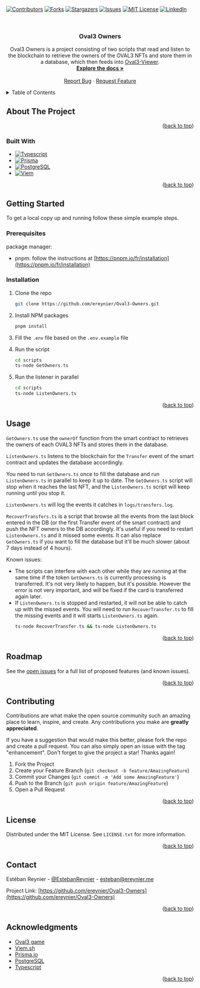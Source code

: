<!-- Improved compatibility of back to top link: See: https://github.com/othneildrew/Best-README-Template/pull/73 -->
<a name="readme-top"></a>
<!--
*** Thanks for checking out the Best-README-Template. If you have a suggestion
*** that would make this better, please fork the repo and create a pull request
*** or simply open an issue with the tag "enhancement".
*** Don't forget to give the project a star!
*** Thanks again! Now go create something AMAZING! :D
-->



<!-- PROJECT SHIELDS -->
<!--
*** I'm using markdown "reference style" links for readability.
*** Reference links are enclosed in brackets [ ] instead of parentheses ( ).
*** See the bottom of this document for the declaration of the reference variables
*** for contributors-url, forks-url, etc. This is an optional, concise syntax you may use.
*** https://www.markdownguide.org/basic-syntax/#reference-style-links
-->
[![Contributors][contributors-shield]][contributors-url]
[![Forks][forks-shield]][forks-url]
[![Stargazers][stars-shield]][stars-url]
[![Issues][issues-shield]][issues-url]
[![MIT License][license-shield]][license-url]
[![LinkedIn][linkedin-shield]][linkedin-url]



<!-- PROJECT LOGO -->
<br />
<div align="center">

<h3 align="center">Oval3 Owners</h3>

  <p align="center">
    Oval3 Owners is a project consisting of two scripts that read and listen to the blockchain to retrieve the owners of the OVAL3 NFTs and store them in a database, which then feeds into <a href="https://github.com/ereynier/Oval3-Viewer">Oval3-Viewer</a>.
    <br />
    <a href="https://github.com/ereynier/Oval3-Owners"><strong>Explore the docs »</strong></a>
    <br />
    <br />
    <a href="https://github.com/ereynier/Oval3-Owners/issues">Report Bug</a>
    ·
    <a href="https://github.com/ereynier/Oval3-Owners/issues">Request Feature</a>
  </p>
</div>



<!-- TABLE OF CONTENTS -->
<details>
  <summary>Table of Contents</summary>
  <ol>
    <li>
      <a href="#about-the-project">About The Project</a>
      <ul>
        <li><a href="#built-with">Built With</a></li>
      </ul>
    </li>
    <li>
      <a href="#getting-started">Getting Started</a>
      <ul>
        <li><a href="#prerequisites">Prerequisites</a></li>
        <li><a href="#installation">Installation</a></li>
      </ul>
    </li>
    <li><a href="#usage">Usage</a></li>
    <li><a href="#roadmap">Roadmap</a></li>
    <li><a href="#contributing">Contributing</a></li>
    <li><a href="#license">License</a></li>
    <li><a href="#contact">Contact</a></li>
    <li><a href="#acknowledgments">Acknowledgments</a></li>
  </ol>
</details>



<!-- ABOUT THE PROJECT -->
## About The Project

<p align="right">(<a href="#readme-top">back to top</a>)</p>

### Built With

* [![Typescript][Typescript]][Typescript-url]
* [![Prisma][Prisma.io]][Prisma-url]
* [![PostgreSQL][PostgreSQL]][PostgreSQL-url]
* [![Viem][Viem.sh]][Viem-url]

<p align="right">(<a href="#readme-top">back to top</a>)</p>



<!-- GETTING STARTED -->
## Getting Started

To get a local copy up and running follow these simple example steps.

### Prerequisites

package manager:
 * pnpm: follow the instructions at [https://pnpm.io/fr/installation](https://pnpm.io/fr/installation)

### Installation

1. Clone the repo
   ```sh
   git clone https://github.com/ereynier/Oval3-Owners.git
   ```
2. Install NPM packages
   ```sh
   pnpm install
   ```
3. Fill the `.env` file based on the `.env.example` file

4. Run the script
   ```sh
   cd scripts
   ts-node GetOwners.ts
   ```

5. Run the listener in parallel
    ```sh
    cd scripts
    ts-node ListenOwners.ts
    ```

<p align="right">(<a href="#readme-top">back to top</a>)</p>



<!-- USAGE EXAMPLES -->
## Usage

`GetOwners.ts` use the `ownerOf` function from the smart contract to retrieves the owners of each OVAL3 NFTs and stores them in the database.

`ListenOwners.ts` listens to the blockchain for the `Transfer` event of the smart contract and updates the database accordingly.

You need to run `GetOwners.ts` once to fill the database and run `ListenOwners.ts` in parallel to keep it up to date. The `GetOwners.ts` script will stop when it reaches the last NFT, and the `ListenOwners.ts` script will keep running until you stop it.

`ListenOwners.ts` will log the events it catches in `logs/transfers.log`.

`RecoverTransfers.ts` is a script that browse all the events from the last block entered in the DB (or the first Transfer event of the smart contract) and push the NFT owners to the DB accordingly. It's useful if you need to restart `ListenOwners.ts` and it missed some events. It can also replace `GetOwners.ts` if you want to fill the database but it'll be much slower (about 7 days instead of 4 hours).


Known issues:
- The scripts can interfere with each other while they are running at the same time if the token `GetOwners.ts` is currently processing is transferred. It's not very likely to happen, but it's possible. However the error is not very important, and will be fixed if the card is transferred again later.
- If `ListenOwners.ts` is stopped and restarted, it will not be able to catch up with the missed events. You will need to run `RecoverTransfer.ts` to fill the missing events and it will starts `ListenOwners.ts` again.
    ```sh
    ts-node RecoverTransfer.ts && ts-node ListenOwners.ts
    ```

<p align="right">(<a href="#readme-top">back to top</a>)</p>



<!-- ROADMAP -->
## Roadmap

See the [open issues](https://github.com/ereynier/Oval3-Owners/issues) for a full list of proposed features (and known issues).

<p align="right">(<a href="#readme-top">back to top</a>)</p>



<!-- CONTRIBUTING -->
## Contributing

Contributions are what make the open source community such an amazing place to learn, inspire, and create. Any contributions you make are **greatly appreciated**.

If you have a suggestion that would make this better, please fork the repo and create a pull request. You can also simply open an issue with the tag "enhancement".
Don't forget to give the project a star! Thanks again!

1. Fork the Project
2. Create your Feature Branch (`git checkout -b feature/AmazingFeature`)
3. Commit your Changes (`git commit -m 'Add some AmazingFeature'`)
4. Push to the Branch (`git push origin feature/AmazingFeature`)
5. Open a Pull Request

<p align="right">(<a href="#readme-top">back to top</a>)</p>



<!-- LICENSE -->
## License

Distributed under the MIT License. See `LICENSE.txt` for more information.

<p align="right">(<a href="#readme-top">back to top</a>)</p>



<!-- CONTACT -->
## Contact

Estéban Reynier - [@EstebanReynier](https://twitter.com/EstebanReynier) - esteban@ereynier.me

Project Link: [https://github.com/ereynier/Oval3-Owners](https://github.com/ereynier/Oval3-Owners)

<p align="right">(<a href="#readme-top">back to top</a>)</p>



<!-- ACKNOWLEDGMENTS -->
## Acknowledgments

* [Oval3 game](https://oval3.game)
* [Viem.sh](https://viem.sh)
* [Prisma.io](https://www.prisma.io/)
* [PostgreSQL](https://www.postgresql.org/)
* [Typescript](https://www.typescriptlang.org/)

<p align="right">(<a href="#readme-top">back to top</a>)</p>



<!-- MARKDOWN LINKS & IMAGES -->
<!-- https://www.markdownguide.org/basic-syntax/#reference-style-links -->
[contributors-shield]: https://img.shields.io/github/contributors/ereynier/Oval3-Owners.svg?style=for-the-badge
[contributors-url]: https://github.com/ereynier/Oval3-Owners/graphs/contributors
[forks-shield]: https://img.shields.io/github/forks/ereynier/Oval3-Owners.svg?style=for-the-badge
[forks-url]: https://github.com/ereynier/Oval3-Owners/network/members
[stars-shield]: https://img.shields.io/github/stars/ereynier/Oval3-Owners.svg?style=for-the-badge
[stars-url]: https://github.com/ereynier/Oval3-Owners/stargazers
[issues-shield]: https://img.shields.io/github/issues/ereynier/Oval3-Owners.svg?style=for-the-badge
[issues-url]: https://github.com/ereynier/Oval3-Owners/issues
[license-shield]: https://img.shields.io/github/license/ereynier/Oval3-Owners.svg?style=for-the-badge
[license-url]: https://github.com/ereynier/Oval3-Owners/blob/master/LICENSE.txt
[linkedin-shield]: https://img.shields.io/badge/-LinkedIn-black.svg?style=for-the-badge&logo=linkedin&colorB=555
[linkedin-url]: https://linkedin.com/in/ereynier
[product-screenshot]: images/screenshot.png
[Next.js]: https://img.shields.io/badge/next.js-000000?style=for-the-badge&logo=nextdotjs&logoColor=white
[Viem.sh]: https://img.shields.io/badge/Viem-000000?style=for-the-badge&logo=Ethereum&logoColor=EEEEEE
[Viem-url]: https://viem.sh/
[Prisma.io]: https://img.shields.io/badge/Prisma-3982CE?style=for-the-badge&logo=Prisma&logoColor=white
[Prisma-url]: https://www.prisma.io/
[Typescript]: https://img.shields.io/badge/TypeScript-007ACC?style=for-the-badge&logo=typescript&logoColor=white
[Typescript-url]: https://www.typescriptlang.org/
[PostgreSQL]: https://img.shields.io/badge/PostgreSQL-316192?style=for-the-badge&logo=postgresql&logoColor=white
[PostgreSQL-url]: https://www.postgresql.org/